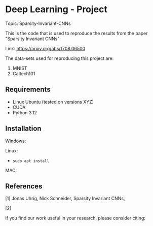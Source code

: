 # Deep Learning - Project

Topic: Sparsity-Invariant-CNNs

This is the code that is used to reproduce the results from the paper "Sparsity Invariant CNNs" 

Link: https://arxiv.org/abs/1708.06500

The data-sets used for reproducing this project are:
1. MNIST
2. Caltech101

## Requirements

- Linux Ubuntu (tested on versions XYZ)
- CUDA
- Python 3.12

## Installation

Windows:

Linux:

* `sudo apt install `

MAC:

## References

[1] Jonas Uhrig, Nick Schneider, Sparsity Invariant CNNs, 

[2] 


If you find our work useful in your research, please consider citing: